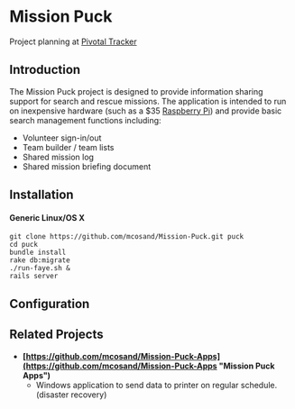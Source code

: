 Mission Puck
===============
Project planning at [Pivotal Tracker](https://www.pivotaltracker.com/s/projects/809065)

Introduction
---------------
The Mission Puck project is designed to provide information sharing support for search and rescue missions. The application is intended to run on inexpensive hardware (such as a $35 [Raspberry Pi](http://www.raspberrypi.org/)) and provide basic search management functions including:

- Volunteer sign-in/out
- Team builder / team lists
- Shared mission log
- Shared mission briefing document

Installation
----------------

#### Generic Linux/OS X

    git clone https://github.com/mcosand/Mission-Puck.git puck
    cd puck
    bundle install
    rake db:migrate
    ./run-faye.sh &
    rails server

Configuration
-----------------

Related Projects
----------------
* **[https://github.com/mcosand/Mission-Puck-Apps](https://github.com/mcosand/Mission-Puck-Apps "Mission Puck Apps")**
     - Windows application to send data to printer on regular schedule. (disaster recovery)


